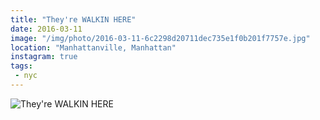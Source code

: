 ```yaml
---
title: "They're WALKIN HERE"
date: 2016-03-11
image: "/img/photo/2016-03-11-6c2298d20711dec735e1f0b201f7757e.jpg"
location: "Manhattanville, Manhattan"
instagram: true
tags:
 - nyc
---
```


![They're WALKIN HERE](/img/photo/2016-03-11-6c2298d20711dec735e1f0b201f7757e.jpg)
